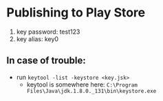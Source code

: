# Publishing to Play Store
1. key password: test123
2. key alias: key0

## In case of trouble:
- run `keytool -list -keystore <key.jsk>`
    - keytool is somewhere here: `C:\Program Files\Java\jdk.1.8.0._131\bin\keystore.exe`
